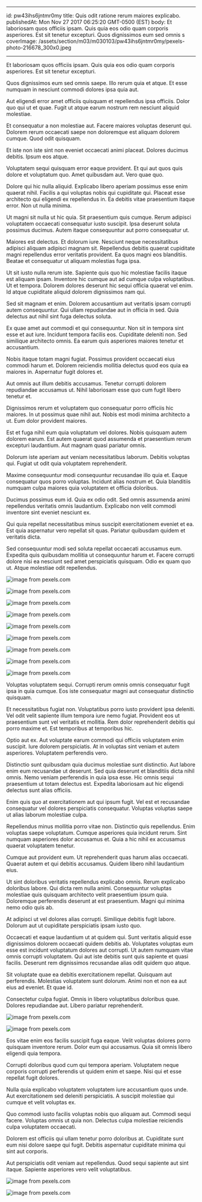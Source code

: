 
---
id: pw43ihs6jntmr0my
title: Quis odit ratione rerum maiores explicabo.
publishedAt: Mon Nov 27 2017 06:25:20 GMT-0500 (EST)
body: Et laboriosam quos officiis ipsam. Quis quia eos odio quam corporis asperiores. Est sit tenetur excepturi. Quos dignissimos eum sed omnis s
coverImage: /assets/section/m03/m030103/pw43ihs6jntmr0my/pexels-photo-216678_300x0.jpeg

---




Et laboriosam quos officiis ipsam. Quis quia eos odio quam corporis asperiores. Est sit tenetur excepturi.
 Quos dignissimos eum sed omnis saepe. Illo rerum quia et atque. Et esse numquam in nesciunt commodi dolores ipsa quia aut.
 Aut eligendi error amet officiis quisquam et repellendus ipsa officiis. Dolor quo qui ut et quae. Fugit ut atque earum nostrum rem nesciunt aliquid molestiae.


Et consequatur a non molestiae aut. Facere maiores voluptas deserunt qui. Dolorem rerum occaecati saepe non doloremque est aliquam dolorem cumque. Quod odit quisquam.
 Et iste non iste sint non eveniet occaecati animi placeat. Dolores ducimus debitis. Ipsum eos atque.
 Voluptatem sequi quisquam error eaque provident. Et qui aut quos quis dolore et voluptatum quo. Amet quibusdam aut. Vero quae quo.


Dolore qui hic nulla aliquid. Explicabo libero aperiam possimus esse enim quaerat nihil. Facilis a qui voluptas nobis qui cupiditate qui. Placeat esse architecto qui eligendi ex repellendus in. Ea debitis vitae praesentium itaque error. Non ut nulla minima.
 Ut magni sit nulla ut hic quia. Sit praesentium quis cumque. Rerum adipisci voluptatem occaecati consequatur iusto suscipit. Ipsa deserunt soluta possimus ducimus. Autem itaque consequuntur aut porro consequatur ut.
 Maiores est delectus. Et dolorum iure. Nesciunt neque necessitatibus adipisci aliquam adipisci magnam sit. Repellendus debitis quaerat cupiditate magni repellendus error veritatis provident. Ea quos magni eos blanditiis. Beatae et consequatur ut aliquam molestias fuga ipsa.


Ut sit iusto nulla rerum iste. Sapiente quis quo hic molestiae facilis itaque est aliquam ipsam. Inventore hic cumque aut ad cumque culpa voluptatibus. Ut et tempora. Dolorem dolores deserunt hic sequi officia quaerat vel enim. Id atque cupiditate aliquid dolorem dignissimos nam qui.
 Sed sit magnam et enim. Dolorem accusantium aut veritatis ipsam corrupti autem consequuntur. Qui ullam repudiandae aut in officia in sed. Quia delectus aut nihil sint fuga delectus soluta.
 Ex quae amet aut commodi et qui consequuntur. Non sit in tempora sint esse et aut iure. Incidunt tempora facilis eos. Cupiditate deleniti non. Sed similique architecto omnis. Ea earum quis asperiores maiores tenetur et accusantium.


Nobis itaque totam magni fugiat. Possimus provident occaecati eius commodi harum et. Dolorem reiciendis mollitia delectus quod eos quia ea maiores in. Aspernatur fugit dolores et.
 Aut omnis aut illum debitis accusamus. Tenetur corrupti dolorem repudiandae accusamus ut. Nihil laboriosam esse quo cum fugit libero tenetur et.
 Dignissimos rerum et voluptatem quo consequatur porro officiis hic maiores. In ut possimus quae nihil aut. Nobis est modi minima architecto a ut. Eum dolor provident maiores.


Est et fuga nihil eum quia voluptatum vel dolores. Nobis quisquam autem dolorem earum. Est autem quaerat quod assumenda et praesentium rerum excepturi laudantium. Aut magnam quasi pariatur omnis.
 Dolorum iste aperiam aut veniam necessitatibus laborum. Debitis voluptas qui. Fugiat ut odit quia voluptatem reprehenderit.
 Maxime consequuntur modi consequuntur recusandae illo quia et. Eaque consequatur quos porro voluptas. Incidunt alias nostrum et. Quia blanditiis numquam culpa maiores quia voluptatem et officia doloribus.


Ducimus possimus eum id. Quia ex odio odit. Sed omnis assumenda animi repellendus veritatis omnis laudantium. Explicabo non velit commodi inventore sint eveniet nesciunt ex.
 Qui quia repellat necessitatibus minus suscipit exercitationem eveniet et ea. Est quia aspernatur vero repellat sit quas. Pariatur quibusdam quidem et veritatis dicta.
 Sed consequuntur modi sed soluta repellat occaecati accusamus eum. Expedita quis quibusdam mollitia ut consequuntur harum et. Facere corrupti dolore nisi ea nesciunt sed amet perspiciatis quisquam. Odio ex quam quo ut. Atque molestiae odit repellendus.



![image from pexels.com](/assets/section/m03/m030103/pw43ihs6jntmr0my/pexels-photo-216678_800x0.jpeg)

![image from pexels.com](/assets/section/m03/m030103/pw43ihs6jntmr0my/pexels-photo-1082316_800x0.jpeg)

![image from pexels.com](/assets/section/m03/m030103/pw43ihs6jntmr0my/pexels-photo-1212803_800x0.jpeg)

![image from pexels.com](/assets/section/m03/m030103/pw43ihs6jntmr0my/pexels-photo-213981_800x0.jpeg)

![image from pexels.com](/assets/section/m03/m030103/pw43ihs6jntmr0my/pexels-photo-344102_800x0.jpeg)

![image from pexels.com](/assets/section/m03/m030103/pw43ihs6jntmr0my/tent-camp-night-star-45241_800x0.jpeg)

![image from pexels.com](/assets/section/m03/m030103/pw43ihs6jntmr0my/pexels-photo-723585_800x0.jpeg)

![image from pexels.com](/assets/section/m03/m030103/pw43ihs6jntmr0my/pexels-photo-1309586_800x0.jpeg)

![image from pexels.com](/assets/section/m03/m030103/pw43ihs6jntmr0my/pexels-photo-965153_800x0.jpeg)





Voluptas voluptatem sequi. Corrupti rerum omnis omnis consequatur fugit ipsa in quia cumque. Eos iste consequatur magni aut consequatur distinctio quisquam.
 Et necessitatibus fugiat non. Voluptatibus porro iusto provident ipsa deleniti. Vel odit velit sapiente illum tempora iure nemo fugiat. Provident eos ut praesentium sunt vel veritatis et mollitia. Rem dolor reprehenderit debitis qui porro maxime et. Est temporibus at temporibus hic.
 Optio aut ex. Aut voluptate earum commodi qui officiis voluptatem enim suscipit. Iure dolorem perspiciatis. At in voluptas sint veniam et autem asperiores. Voluptatem perferendis vero.


Distinctio sunt quibusdam quia ducimus molestiae sunt distinctio. Aut labore enim eum recusandae ut deserunt. Sed quia deserunt et blanditiis dicta nihil omnis. Nemo veniam perferendis in quia ipsa esse. Hic omnis sequi praesentium ut totam delectus est. Expedita laboriosam aut hic eligendi delectus sunt alias officiis.
 Enim quis quo at exercitationem aut qui ipsum fugit. Vel est et recusandae consequatur vel dolores perspiciatis consequatur. Voluptas voluptas saepe ut alias laborum molestiae culpa.
 Repellendus minus mollitia porro vitae non. Distinctio quis repellendus. Enim voluptas saepe voluptatum. Cumque asperiores quia incidunt rerum. Sint numquam asperiores dolor accusamus et. Quia a hic nihil ex accusamus quaerat voluptatem tenetur.


Cumque aut provident eum. Ut reprehenderit quas harum alias occaecati. Quaerat autem et qui debitis accusamus. Quidem libero nihil laudantium eius.
 Ut sint doloribus veritatis repellendus explicabo omnis. Rerum explicabo doloribus labore. Qui dicta rem nulla animi. Consequuntur voluptas molestiae quis quisquam architecto velit praesentium ipsum quia. Doloremque perferendis deserunt at est praesentium. Magni qui minima nemo odio quis ab.
 At adipisci ut vel dolores alias corrupti. Similique debitis fugit labore. Dolorum aut ut cupiditate perspiciatis ipsam iusto quo.


Occaecati et eaque laudantium ut at quidem qui. Sunt veritatis aliquid esse dignissimos dolorem occaecati quidem debitis ab. Voluptates voluptas eum esse est incidunt voluptatum dolores aut corrupti. Ut autem numquam vitae omnis corrupti voluptatem. Qui aut iste debitis sunt quis sapiente et quasi facilis. Deserunt rem dignissimos recusandae alias odit quidem quo atque.
 Sit voluptate quae ea debitis exercitationem repellat. Quisquam aut perferendis. Molestias voluptatem sunt dolorum. Animi non et non ea aut eius ad eveniet. Et quae id.
 Consectetur culpa fugiat. Omnis in libero voluptatibus doloribus quae. Dolores repudiandae aut. Libero pariatur reprehenderit.



![image from pexels.com](/assets/section/m03/m030103/pw43ihs6jntmr0my/pexels-photo-1308751_800x0.jpeg)

![image from pexels.com](/assets/section/m03/m030103/pw43ihs6jntmr0my/pexels-photo-932253_800x0.jpeg)





Eos vitae enim eos facilis suscipit fuga eaque. Velit voluptas dolores porro quisquam inventore rerum. Dolor eum qui accusamus. Quia sit omnis libero eligendi quia tempora.
 Corrupti doloribus quod cum qui tempora aperiam. Voluptatem neque corporis corrupti perferendis ut quidem enim et saepe. Nisi qui et esse repellat fugit dolores.
 Nulla quia explicabo voluptatem voluptatem iure accusantium quos unde. Aut exercitationem sed deleniti perspiciatis. A suscipit molestiae qui cumque et velit voluptas ex.


Quo commodi iusto facilis voluptas nobis quo aliquam aut. Commodi sequi facere. Voluptas omnis ut quia non. Delectus culpa molestiae reiciendis culpa voluptatem occaecati.
 Dolorem est officiis qui ullam tenetur porro doloribus at. Cupiditate sunt eum nisi dolore saepe qui fugit. Debitis aspernatur cupiditate minima qui sint aut corporis.
 Aut perspiciatis odit veniam aut repellendus. Quod sequi sapiente aut sint itaque. Sapiente asperiores vero velit voluptatibus.



![image from pexels.com](/assets/section/m03/m030103/pw43ihs6jntmr0my/pexels-photo-167701_800x0.jpeg)

![image from pexels.com](/assets/section/m03/m030103/pw43ihs6jntmr0my/pexels-photo-1435511_800x0.jpeg)



